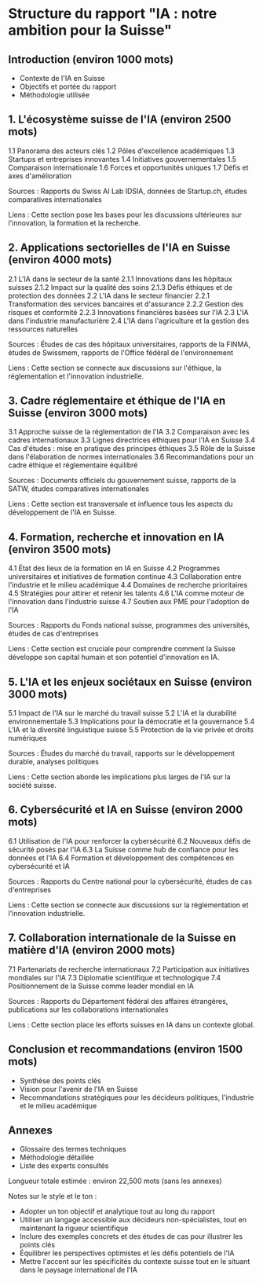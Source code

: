 # Structure du rapport "IA : notre ambition pour la Suisse"

## Introduction (environ 1000 mots)
- Contexte de l'IA en Suisse
- Objectifs et portée du rapport
- Méthodologie utilisée

## 1. L'écosystème suisse de l'IA (environ 2500 mots)
1.1 Panorama des acteurs clés
1.2 Pôles d'excellence académiques
1.3 Startups et entreprises innovantes
1.4 Initiatives gouvernementales
1.5 Comparaison internationale
1.6 Forces et opportunités uniques
1.7 Défis et axes d'amélioration

Sources : Rapports du Swiss AI Lab IDSIA, données de Startup.ch, études comparatives internationales

Liens : Cette section pose les bases pour les discussions ultérieures sur l'innovation, la formation et la recherche.

## 2. Applications sectorielles de l'IA en Suisse (environ 4000 mots)
2.1 L'IA dans le secteur de la santé
   2.1.1 Innovations dans les hôpitaux suisses
   2.1.2 Impact sur la qualité des soins
   2.1.3 Défis éthiques et de protection des données
2.2 L'IA dans le secteur financier
   2.2.1 Transformation des services bancaires et d'assurance
   2.2.2 Gestion des risques et conformité
   2.2.3 Innovations financières basées sur l'IA
2.3 L'IA dans l'industrie manufacturière
2.4 L'IA dans l'agriculture et la gestion des ressources naturelles

Sources : Études de cas des hôpitaux universitaires, rapports de la FINMA, études de Swissmem, rapports de l'Office fédéral de l'environnement

Liens : Cette section se connecte aux discussions sur l'éthique, la réglementation et l'innovation industrielle.

## 3. Cadre réglementaire et éthique de l'IA en Suisse (environ 3000 mots)
3.1 Approche suisse de la réglementation de l'IA
3.2 Comparaison avec les cadres internationaux
3.3 Lignes directrices éthiques pour l'IA en Suisse
3.4 Cas d'études : mise en pratique des principes éthiques
3.5 Rôle de la Suisse dans l'élaboration de normes internationales
3.6 Recommandations pour un cadre éthique et réglementaire équilibré

Sources : Documents officiels du gouvernement suisse, rapports de la SATW, études comparatives internationales

Liens : Cette section est transversale et influence tous les aspects du développement de l'IA en Suisse.

## 4. Formation, recherche et innovation en IA (environ 3500 mots)
4.1 État des lieux de la formation en IA en Suisse
4.2 Programmes universitaires et initiatives de formation continue
4.3 Collaboration entre l'industrie et le milieu académique
4.4 Domaines de recherche prioritaires
4.5 Stratégies pour attirer et retenir les talents
4.6 L'IA comme moteur de l'innovation dans l'industrie suisse
4.7 Soutien aux PME pour l'adoption de l'IA

Sources : Rapports du Fonds national suisse, programmes des universités, études de cas d'entreprises

Liens : Cette section est cruciale pour comprendre comment la Suisse développe son capital humain et son potentiel d'innovation en IA.

## 5. L'IA et les enjeux sociétaux en Suisse (environ 3000 mots)
5.1 Impact de l'IA sur le marché du travail suisse
5.2 L'IA et la durabilité environnementale
5.3 Implications pour la démocratie et la gouvernance
5.4 L'IA et la diversité linguistique suisse
5.5 Protection de la vie privée et droits numériques

Sources : Études du marché du travail, rapports sur le développement durable, analyses politiques

Liens : Cette section aborde les implications plus larges de l'IA sur la société suisse.

## 6. Cybersécurité et IA en Suisse (environ 2000 mots)
6.1 Utilisation de l'IA pour renforcer la cybersécurité
6.2 Nouveaux défis de sécurité posés par l'IA
6.3 La Suisse comme hub de confiance pour les données et l'IA
6.4 Formation et développement des compétences en cybersécurité et IA

Sources : Rapports du Centre national pour la cybersécurité, études de cas d'entreprises

Liens : Cette section se connecte aux discussions sur la réglementation et l'innovation industrielle.

## 7. Collaboration internationale de la Suisse en matière d'IA (environ 2000 mots)
7.1 Partenariats de recherche internationaux
7.2 Participation aux initiatives mondiales sur l'IA
7.3 Diplomatie scientifique et technologique
7.4 Positionnement de la Suisse comme leader mondial en IA

Sources : Rapports du Département fédéral des affaires étrangères, publications sur les collaborations internationales

Liens : Cette section place les efforts suisses en IA dans un contexte global.

## Conclusion et recommandations (environ 1500 mots)
- Synthèse des points clés
- Vision pour l'avenir de l'IA en Suisse
- Recommandations stratégiques pour les décideurs politiques, l'industrie et le milieu académique

## Annexes
- Glossaire des termes techniques
- Méthodologie détaillée
- Liste des experts consultés

Longueur totale estimée : environ 22,500 mots (sans les annexes)

Notes sur le style et le ton :
- Adopter un ton objectif et analytique tout au long du rapport
- Utiliser un langage accessible aux décideurs non-spécialistes, tout en maintenant la rigueur scientifique
- Inclure des exemples concrets et des études de cas pour illustrer les points clés
- Équilibrer les perspectives optimistes et les défis potentiels de l'IA
- Mettre l'accent sur les spécificités du contexte suisse tout en le situant dans le paysage international de l'IA
